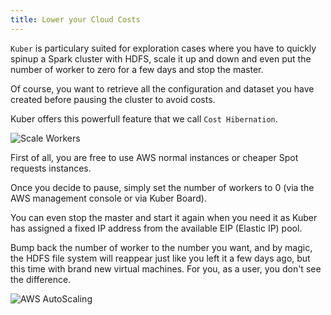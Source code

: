 ```yaml
---
title: Lower your Cloud Costs
---
```


`Kuber` is particulary suited for exploration cases where you have to quickly spinup a Spark cluster with HDFS, scale it up and down and even put the number of worker to zero for a few days and stop the master.

Of course, you want to retrieve all the configuration and dataset you have created before pausing the cluster to avoid costs.

Kuber offers this powerfull feature that we call `Cost Hibernation`.

![Scale Workers](/images/datalayer/scale-workers.png "Scale Workers")

First of all, you are free to use AWS normal instances or cheaper Spot requests instances.

Once you decide to pause, simply set the number of workers to 0 (via the AWS management console or via Kuber Board).

You can even stop the master and start it again when you need it as Kuber has assigned a fixed IP address from the available EIP (Elastic IP) pool.

Bump back the number of worker to the number you want, and by magic, the HDFS file system will reappear just like you left it a few days ago, but this time with brand new virtual machines. For you, as a user, you don't see the difference.

![AWS AutoScaling](/images/aws/aws-autoscaling.png "AWS AutoScaling")
